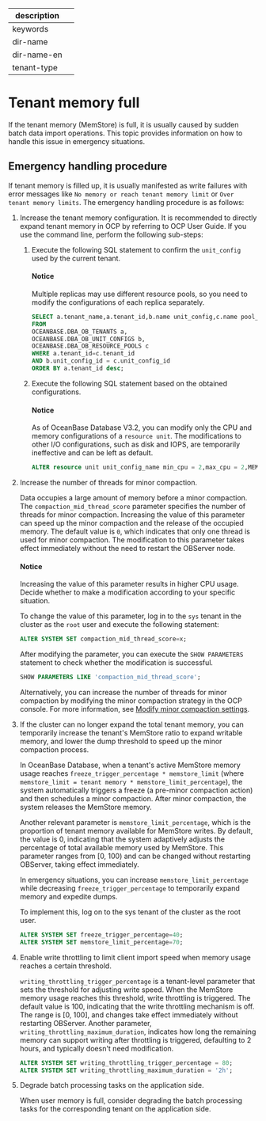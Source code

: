|description|   |
|-----------|---|
|keywords   |   |
|dir-name   |   |
|dir-name-en|   |
|tenant-type|   |

# Tenant memory full

If the tenant memory (MemStore) is full, it is usually caused by sudden batch data import operations. This topic provides information on how to handle this issue in emergency situations.

## Emergency handling procedure

If tenant memory is filled up, it is usually manifested as write failures with error messages like `No memory or reach tenant memory limit` or `Over tenant memory limits`. The emergency handling procedure is as follows:

1. Increase the tenant memory configuration. It is recommended to directly expand tenant memory in OCP by referring to OCP User Guide. If you use the command line, perform the following sub-steps:

   1. Execute the following SQL statement to confirm the `unit_config` used by the current tenant.

      <main id="notice" type='notice'>
        <h4>Notice</h4>
        <p>Multiple replicas may use different resource pools, so you need to modify the configurations of each replica separately. </p>
      </main>
    
      ```sql
      SELECT a.tenant_name,a.tenant_id,b.name unit_config,c.name pool_name,b.max_cpu,b.min_cpu
      FROM
      OCEANBASE.DBA_OB_TENANTS a,
      OCEANBASE.DBA_OB_UNIT_CONFIGS b,
      OCEANBASE.DBA_OB_RESOURCE_POOLS c
      WHERE a.tenant_id=c.tenant_id
      AND b.unit_config_id = c.unit_config_id
      ORDER BY a.tenant_id desc;
      ```

   2. Execute the following SQL statement based on the obtained configurations.

      <main id="notice" type='notice'>
        <h4>Notice</h4>
        <p>As of OceanBase Database V3.2, you can modify only the CPU and memory configurations of a <code>resource unit</code>. The modifications to other I/O configurations, such as disk and IOPS, are temporarily ineffective and can be left as default. </p>
      </main>
    
      ```sql
      ALTER resource unit unit_config_name min_cpu = 2,max_cpu = 2,MEMORY_SIZE = '2G',max_iops = 10000,min_iops = 10000;
      ```

2. Increase the number of threads for minor compaction.

   Data occupies a large amount of memory before a minor compaction. The `compaction_mid_thread_score` parameter specifies the number of threads for minor compaction. Increasing the value of this parameter can speed up the minor compaction and the release of the occupied memory. The default value is `0`, which indicates that only one thread is used for minor compaction. The modification to this parameter takes effect immediately without the need to restart the OBServer node.

   <main id="notice" type='notice'>
   <h4>Notice</h4>
   <p>Increasing the value of this parameter results in higher CPU usage. Decide whether to make a modification according to your specific situation. </p>
   </main>

   To change the value of this parameter, log in to the `sys` tenant in the cluster as the `root` user and execute the following statement:
    
   ```sql
   ALTER SYSTEM SET compaction_mid_thread_score=x;
   ```
    
   After modifying the parameter, you can execute the `SHOW PARAMETERS` statement to check whether the modification is successful.
    
   ```sql
   SHOW PARAMETERS LIKE 'compaction_mid_thread_score';
   ```
    
   Alternatively, you can increase the number of threads for minor compaction by modifying the minor compaction strategy in the OCP console. For more information, see [Modify minor compaction settings](../../../../700.reference/200.system-management/500.manage-data-storage/100.dump-management/500.modify-dump-configuration.md).

3. If the cluster can no longer expand the total tenant memory, you can temporarily increase the tenant's MemStore ratio to expand writable memory, and lower the dump threshold to speed up the minor compaction process.

   In OceanBase Database, when a tenant's active MemStore memory usage reaches `freeze_trigger_percentage * memstore_limit` (where `memstore_limit = tenant memory * memstore_limit_percentage`), the system automatically triggers a freeze (a pre-minor compaction action) and then schedules a minor compaction. After minor compaction, the system releases the MemStore memory.

   Another relevant parameter is `memstore_limit_percentage`, which is the proportion of tenant memory available for MemStore writes. By default, the value is 0, indicating that the system adaptively adjusts the percentage of total available memory used by MemStore. This parameter ranges from [0, 100) and can be changed without restarting OBServer, taking effect immediately.

   In emergency situations, you can increase `memstore_limit_percentage` while decreasing `freeze_trigger_percentage` to temporarily expand memory and expedite dumps.

   To implement this, log on to the sys tenant of the cluster as the root user.

   ```sql
   ALTER SYSTEM SET freeze_trigger_percentage=40;
   ALTER SYSTEM SET memstore_limit_percentage=70;
   ```

4. Enable write throttling to limit client import speed when memory usage reaches a certain threshold.

   `writing_throttling_trigger_percentage` is a tenant-level parameter that sets the threshold for adjusting write speed. When the MemStore memory usage reaches this threshold, write throttling is triggered. The default value is 100, indicating that the write throttling mechanism is off. The range is [0, 100], and changes take effect immediately without restarting OBServer. Another parameter, `writing_throttling_maximum_duration`, indicates how long the remaining memory can support writing after throttling is triggered, defaulting to 2 hours, and typically doesn't need modification.

   ```sql
   ALTER SYSTEM SET writing_throttling_trigger_percentage = 80;
   ALTER SYSTEM SET writing_throttling_maximum_duration = '2h';
   ```

5. Degrade batch processing tasks on the application side.
   
   When user memory is full, consider degrading the batch processing tasks for the corresponding tenant on the application side.

